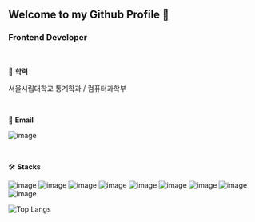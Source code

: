 ## Welcome to my Github Profile 👋

### Frontend Developer

<br>

🏫 **학력**

서울시립대학교 통계학과 / 컴퓨터과학부

<br>

📧 **Email**

![image](https://img.shields.io/badge/whtjdud1108@naver.com-03C75A?style=flat-square&logo=naver&logoColor=white)


<br>

🛠️ **Stacks**

![image](https://img.shields.io/badge/HTML-E34F26?style=flat-square&logo=html5&logoColor=white)
![image](https://img.shields.io/badge/CSS-1572B6?style=flat-square&logo=css3&logoColor=white)
![image](https://img.shields.io/badge/JavaScript-F7DF1E?style=flat-square&logo=javascript&logoColor=white)
![image](https://img.shields.io/badge/TypeScript-3178C6?style=flat-square&logo=TypeScript&logoColor=white)
![image](https://img.shields.io/badge/jQuery-0769AD?style=flat-square&logo=jquery&logoColor=white)
![image](https://img.shields.io/badge/Python-3766AB?style=flat-square&logo=Python&logoColor=white)
![image](https://img.shields.io/badge/React-61DAFB?style=flat-square&logo=react&logoColor=white)
![image](https://img.shields.io/badge/Vue.js-4FC08D?style=flat-square&logo=vue.js&logoColor=white)
![image](https://img.shields.io/badge/Next.js-000000?style=flat-square&logo=next.js&logoColor=white)

![Top Langs](https://github-readme-stats.vercel.app/api/top-langs/?username=Seoyoung1108&layout=compact)
